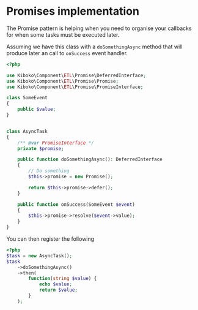 Promises implementation
===

The Promise pattern is helping when you need to  organise your callbacks for 
when some tasks must be executed later.

Assuming we have this class with a `doSomethingAsync` method 
that will produce later an call to `onSuccess` event handler.

```php
<?php

use Kiboko\Component\ETL\Promise\DeferredInterface;
use Kiboko\Component\ETL\Promise\Promise;
use Kiboko\Component\ETL\Promise\PromiseInterface;

class SomeEvent
{
    public $value;
}


class AsyncTask
{
    /** @var PromiseInterface */
    private $promise;

    public function doSomethingAsync(): DeferredInterface
    {
        // Do something
        $this->promise = new Promise();

        return $this->promise->defer();
    }

    public function onSuccess(SomeEvent $event)
    {
        $this->promise->resolve($event->value);
    }
}
```

You can then register the following 

```php
<?php
$task = new AsyncTask();
$task
    ->doSomethingAsync()
    ->then(
        function(string $value) {
            echo $value;
            return $value;
        }
    );
```
